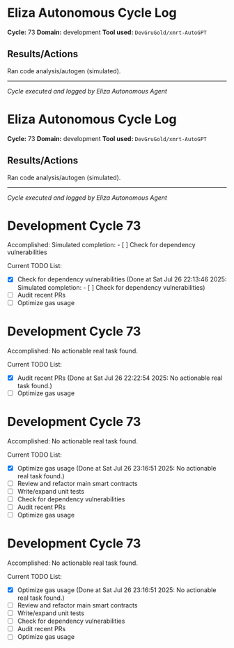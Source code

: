 # Eliza Autonomous Cycle Log

**Cycle:** 73
**Domain:** development
**Tool used:** `DevGruGold/xmrt-AutoGPT`

## Results/Actions
Ran code analysis/autogen (simulated).

---
*Cycle executed and logged by Eliza Autonomous Agent*

# Eliza Autonomous Cycle Log

**Cycle:** 73
**Domain:** development
**Tool used:** `DevGruGold/xmrt-AutoGPT`

## Results/Actions
Ran code analysis/autogen (simulated).

---
*Cycle executed and logged by Eliza Autonomous Agent*

# Development Cycle 73

Accomplished: Simulated completion: - [ ] Check for dependency vulnerabilities

Current TODO List:

- [x] Check for dependency vulnerabilities  (Done at Sat Jul 26 22:13:46 2025: Simulated completion: - [ ] Check for dependency vulnerabilities)
- [ ] Audit recent PRs
- [ ] Optimize gas usage

# Development Cycle 73

Accomplished: No actionable real task found.

Current TODO List:

- [x] Audit recent PRs  (Done at Sat Jul 26 22:22:54 2025: No actionable real task found.)
- [ ] Optimize gas usage

# Development Cycle 73

Accomplished: No actionable real task found.

Current TODO List:

- [x] Optimize gas usage  (Done at Sat Jul 26 23:16:51 2025: No actionable real task found.)
- [ ] Review and refactor main smart contracts
- [ ] Write/expand unit tests
- [ ] Check for dependency vulnerabilities
- [ ] Audit recent PRs
- [ ] Optimize gas usage

# Development Cycle 73

Accomplished: No actionable real task found.

Current TODO List:

- [x] Optimize gas usage  (Done at Sat Jul 26 23:16:51 2025: No actionable real task found.)
- [ ] Review and refactor main smart contracts
- [ ] Write/expand unit tests
- [ ] Check for dependency vulnerabilities
- [ ] Audit recent PRs
- [ ] Optimize gas usage